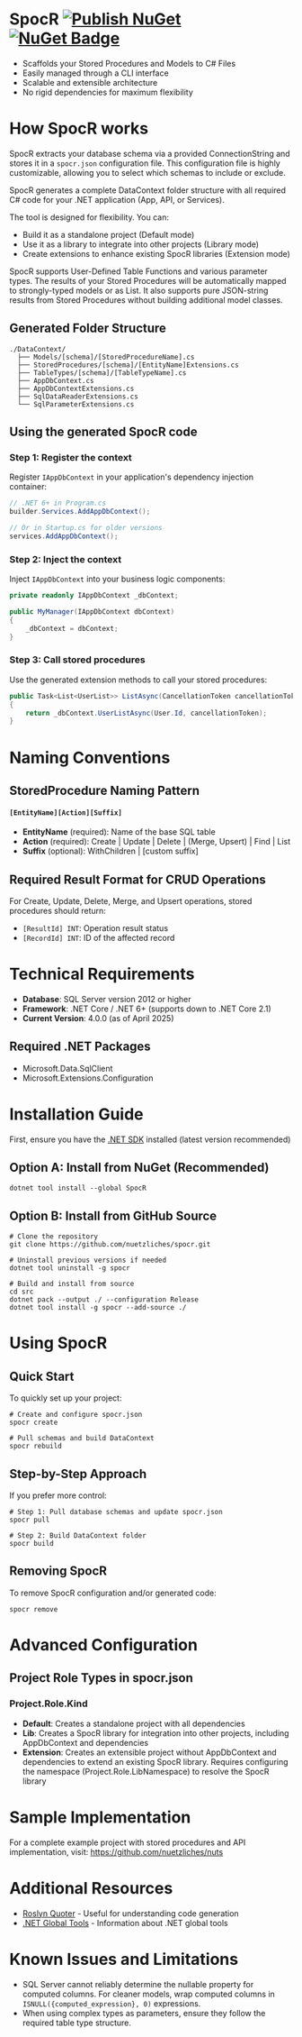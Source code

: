 # SpocR [![Publish NuGet](https://github.com/nuetzliches/spocr/actions/workflows/dotnet.yml/badge.svg)](https://github.com/nuetzliches/spocr/actions/workflows/dotnet.yml) [![NuGet Badge](https://img.shields.io/nuget/v/SpocR.svg)](https://www.nuget.org/packages/SpocR/)

- Scaffolds your Stored Procedures and Models to C# Files
- Easily managed through a CLI interface
- Scalable and extensible architecture
- No rigid dependencies for maximum flexibility

# How SpocR works

SpocR extracts your database schema via a provided ConnectionString and stores it in a `spocr.json` configuration file.
This configuration file is highly customizable, allowing you to select which schemas to include or exclude.

SpocR generates a complete DataContext folder structure with all required C# code for your .NET application (App, API, or Services).

The tool is designed for flexibility. You can:

- Build it as a standalone project (Default mode)
- Use it as a library to integrate into other projects (Library mode)
- Create extensions to enhance existing SpocR libraries (Extension mode)

SpocR supports User-Defined Table Functions and various parameter types. The results of your Stored Procedures will be automatically mapped to strongly-typed models or as List<Model>. It also supports pure JSON-string results from Stored Procedures without building additional model classes.

## Generated Folder Structure

```
./DataContext/
  ├── Models/[schema]/[StoredProcedureName].cs
  ├── StoredProcedures/[schema]/[EntityName]Extensions.cs
  ├── TableTypes/[schema]/[TableTypeName].cs
  ├── AppDbContext.cs
  ├── AppDbContextExtensions.cs
  ├── SqlDataReaderExtensions.cs
  └── SqlParameterExtensions.cs
```

## Using the generated SpocR code

### Step 1: Register the context

Register `IAppDbContext` in your application's dependency injection container:

```csharp
// .NET 6+ in Program.cs
builder.Services.AddAppDbContext();

// Or in Startup.cs for older versions
services.AddAppDbContext();
```

### Step 2: Inject the context

Inject `IAppDbContext` into your business logic components:

```csharp
private readonly IAppDbContext _dbContext;

public MyManager(IAppDbContext dbContext)
{
    _dbContext = dbContext;
}
```

### Step 3: Call stored procedures

Use the generated extension methods to call your stored procedures:

```csharp
public Task<List<UserList>> ListAsync(CancellationToken cancellationToken = default)
{
    return _dbContext.UserListAsync(User.Id, cancellationToken);
}
```

# Naming Conventions

## StoredProcedure Naming Pattern

#### `[EntityName][Action][Suffix]`

- **EntityName** (required): Name of the base SQL table
- **Action** (required): Create | Update | Delete | (Merge, Upsert) | Find | List
- **Suffix** (optional): WithChildren | [custom suffix]

## Required Result Format for CRUD Operations

For Create, Update, Delete, Merge, and Upsert operations, stored procedures should return:

- `[ResultId] INT`: Operation result status
- `[RecordId] INT`: ID of the affected record

# Technical Requirements

- **Database**: SQL Server version 2012 or higher
- **Framework**: .NET Core / .NET 6+ (supports down to .NET Core 2.1)
- **Current Version**: 4.0.0 (as of April 2025)

## Required .NET Packages

- Microsoft.Data.SqlClient
- Microsoft.Extensions.Configuration

# Installation Guide

First, ensure you have the [.NET SDK](https://dotnet.microsoft.com/download) installed (latest version recommended)

## Option A: Install from NuGet (Recommended)

```
dotnet tool install --global SpocR
```

## Option B: Install from GitHub Source

```
# Clone the repository
git clone https://github.com/nuetzliches/spocr.git

# Uninstall previous versions if needed
dotnet tool uninstall -g spocr

# Build and install from source
cd src
dotnet pack --output ./ --configuration Release
dotnet tool install -g spocr --add-source ./
```

# Using SpocR

## Quick Start

To quickly set up your project:

```
# Create and configure spocr.json
spocr create

# Pull schemas and build DataContext
spocr rebuild
```

## Step-by-Step Approach

If you prefer more control:

```
# Step 1: Pull database schemas and update spocr.json
spocr pull

# Step 2: Build DataContext folder
spocr build
```

## Removing SpocR

To remove SpocR configuration and/or generated code:

```
spocr remove
```

# Advanced Configuration

## Project Role Types in spocr.json

### Project.Role.Kind

- **Default**: Creates a standalone project with all dependencies
- **Lib**: Creates a SpocR library for integration into other projects, including AppDbContext and dependencies
- **Extension**: Creates an extensible project without AppDbContext and dependencies to extend an existing SpocR library. Requires configuring the namespace (Project.Role.LibNamespace) to resolve the SpocR library

# Sample Implementation

For a complete example project with stored procedures and API implementation, visit:
https://github.com/nuetzliches/nuts

# Additional Resources

- [Roslyn Quoter](http://roslynquoter.azurewebsites.net/) - Useful for understanding code generation
- [.NET Global Tools](https://natemcmaster.com/blog/2018/05/12/dotnet-global-tools/) - Information about .NET global tools

# Known Issues and Limitations

- SQL Server cannot reliably determine the nullable property for computed columns. For cleaner models, wrap computed columns in `ISNULL({computed_expression}, 0)` expressions.
- When using complex types as parameters, ensure they follow the required table type structure.
